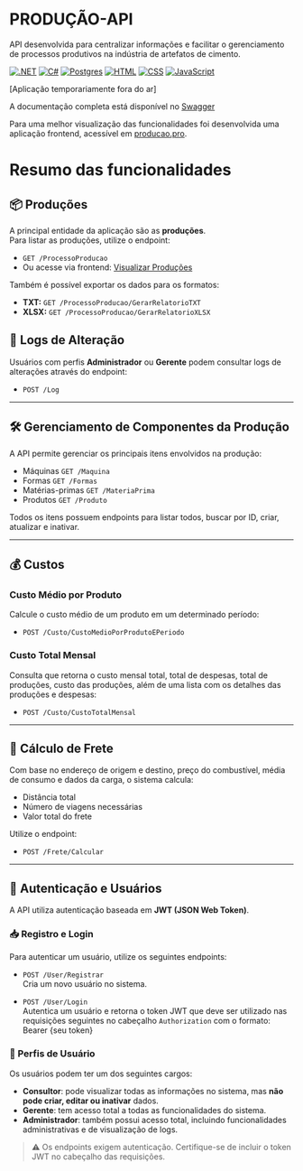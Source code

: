 # **PRODUÇÃO-API** #

API desenvolvida para centralizar informações e facilitar o gerenciamento de processos produtivos na indústria de artefatos de cimento.

[![.NET](https://img.shields.io/badge/.NET-512BD4?logo=dotnet&logoColor=fff)](#) [![C#](https://custom-icon-badges.demolab.com/badge/C%23-%23239120.svg?logo=cshrp&logoColor=white)](#) [![Postgres](https://img.shields.io/badge/Postgres-%23316192.svg?logo=postgresql&logoColor=white)](#) [![HTML](https://img.shields.io/badge/HTML-%23E34F26.svg?logo=html5&logoColor=white)](#) [![CSS](https://img.shields.io/badge/CSS-1572B6?logo=css3&logoColor=fff)](#) [![JavaScript](https://img.shields.io/badge/JavaScript-F7DF1E?logo=javascript&logoColor=000)](#)

[Aplicação temporariamente fora do ar]

A documentação completa está disponível no [Swagger](https://producao.pro/api/swagger/index.html)  

Para uma melhor visualização das funcionalidades foi desenvolvida uma aplicação frontend, acessível em [producao.pro](https://producao.pro).

# Resumo das funcionalidades #

## 📦 Produções

A principal entidade da aplicação são as **produções**.  
Para listar as produções, utilize o endpoint:

- `GET /ProcessoProducao`  
- Ou acesse via frontend: [Visualizar Produções](https://producao.pro/production/html/index.html)

Também é possível exportar os dados para os formatos:

- **TXT:** `GET /ProcessoProducao/GerarRelatorioTXT`
- **XLSX:** `GET /ProcessoProducao/GerarRelatorioXLSX`

## 🧾 Logs de Alteração

Usuários com perfis **Administrador** ou **Gerente** podem consultar logs de alterações através do endpoint:

- `POST /Log`

---

## 🛠️ Gerenciamento de Componentes da Produção

A API permite gerenciar os principais itens envolvidos na produção:

- Máquinas `GET /Maquina` 
- Formas `GET /Formas`
- Matérias-primas `GET /MateriaPrima`
- Produtos `GET /Produto`

Todos os itens possuem endpoints para listar todos, buscar por ID, criar, atualizar e inativar.

---

## 💰 Custos

### Custo Médio por Produto

Calcule o custo médio de um produto em um determinado período:

- `POST /Custo/CustoMedioPorProdutoEPeriodo`

### Custo Total Mensal

Consulta que retorna o custo mensal total, total de despesas, total de produções, custo das produções, além de uma lista com os detalhes das produções e despesas:

- `POST /Custo/CustoTotalMensal`

---

## 🚚 Cálculo de Frete

Com base no endereço de origem e destino, preço do combustível, média de consumo e dados da carga, o sistema calcula:

- Distância total
- Número de viagens necessárias
- Valor total do frete

Utilize o endpoint:

- `POST /Frete/Calcular`

---

## 🔐 Autenticação e Usuários

A API utiliza autenticação baseada em **JWT (JSON Web Token)**.

### 📥 Registro e Login

Para autenticar um usuário, utilize os seguintes endpoints:

- `POST /User/Registrar`  
  Cria um novo usuário no sistema.

- `POST /User/Login`  
  Autentica um usuário e retorna o token JWT que deve ser utilizado nas requisições seguintes no cabeçalho `Authorization` com o formato: Bearer {seu token}


### 👥 Perfis de Usuário

Os usuários podem ter um dos seguintes cargos:

- **Consultor**: pode visualizar todas as informações no sistema, mas **não pode criar, editar ou inativar** dados.
- **Gerente**: tem acesso total a todas as funcionalidades do sistema.
- **Administrador**: também possui acesso total, incluindo funcionalidades administrativas e de visualização de logs.

> ⚠️ Os endpoints exigem autenticação. Certifique-se de incluir o token JWT no cabeçalho das requisições.
